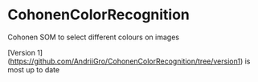 # CohonenColorRecognition
Cohonen SOM to select different colours on images

[Version 1] (https://github.com/AndriiGro/CohonenColorRecognition/tree/version1) is most up to date
